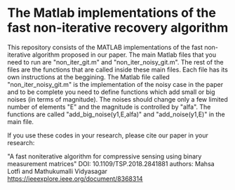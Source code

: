 # The Matlab implementations of the fast non-iterative recovery algorithm 

This repository consists of the MATLAB implementations of the fast non-iterative algorithm proposed in our paper. The main Matlab files that you need to run are "non_iter_git.m" and "non_iter_noisy_git.m". The rest of the files are the functions that are called inside these main files. Each file has its own instructions at the beggining. The Matlab file called "non_iter_noisy_git.m" is the implementation of the noisy case in the paper and to be complete you need to define functions which add small or big noises (in terms of magnitude). The noises should change only a few limited number of elements "E" and the magnitude is controlled by "alfa". The functions are called "add_big_noise(y1,E,alfa)" and "add_noise(y1,E)" in the main file.

If you use these codes in your research, please cite our paper in your research:

"A fast noniterative algorithm for compressive sensing using binary measurement matrices"
DOI: 10.1109/TSP.2018.2841881
authors: Mahsa Lotfi and Mathukumalli Vidyasagar
https://ieeexplore.ieee.org/document/8368314
